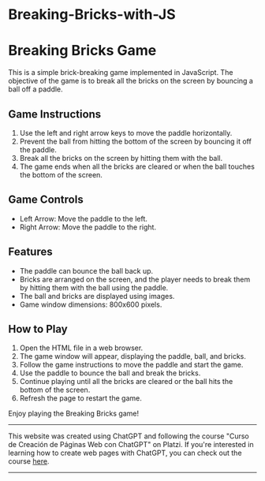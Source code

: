 # Breaking-Bricks-with-JS
# Breaking Bricks Game

This is a simple brick-breaking game implemented in JavaScript. The objective of the game is to break all the bricks on the screen by bouncing a ball off a paddle.

## Game Instructions
1. Use the left and right arrow keys to move the paddle horizontally.
2. Prevent the ball from hitting the bottom of the screen by bouncing it off the paddle.
3. Break all the bricks on the screen by hitting them with the ball.
4. The game ends when all the bricks are cleared or when the ball touches the bottom of the screen.

## Game Controls
- Left Arrow: Move the paddle to the left.
- Right Arrow: Move the paddle to the right.

## Features
- The paddle can bounce the ball back up.
- Bricks are arranged on the screen, and the player needs to break them by hitting them with the ball using the paddle.
- The ball and bricks are displayed using images.
- Game window dimensions: 800x600 pixels.

## How to Play
1. Open the HTML file in a web browser.
2. The game window will appear, displaying the paddle, ball, and bricks.
3. Follow the game instructions to move the paddle and start the game.
4. Use the paddle to bounce the ball and break the bricks.
5. Continue playing until all the bricks are cleared or the ball hits the bottom of the screen.
6. Refresh the page to restart the game.

Enjoy playing the Breaking Bricks game!

---

This website was created using ChatGPT and following the course "Curso de Creación de Páginas Web con ChatGPT" on Platzi. If you're interested in learning how to create web pages with ChatGPT, you can check out the course [here](https://platzi.com/cursos/web-chatgpt/).

---

